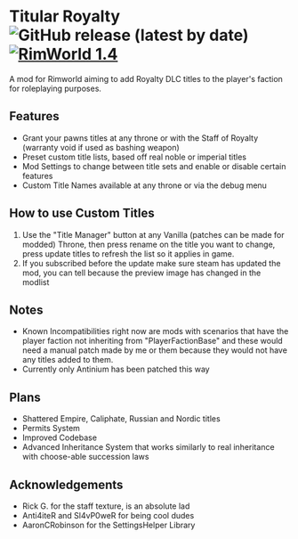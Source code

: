 # Titular Royalty ![GitHub release (latest by date)](https://img.shields.io/github/v/release/CanonOverseer/Rimworld-Titular-Royalty-Mod) [![RimWorld 1.4](https://img.shields.io/badge/RimWorld-1.4-green.svg?longCache=true&style=flat)](http://rimworldgame.com/)
 
 A mod for Rimworld aiming to add Royalty DLC titles to the player's faction for roleplaying purposes.

## Features
- Grant your pawns titles at any throne or with the Staff of Royalty (warranty void if used as bashing weapon)
- Preset custom title lists, based off real noble or imperial titles
- Mod Settings to change between title sets and enable or disable certain features
- Custom Title Names available at any throne or via the debug menu

## How to use Custom Titles
1. Use the "Title Manager" button at any Vanilla (patches can be made for modded) Throne, then press rename on the title you want to change, press update titles to refresh the list so it applies in game.
2. If you subscribed before the update make sure steam has updated the mod, you can tell because the preview image has changed in the modlist


## Notes
- Known Incompatibilities right now are mods with scenarios that have the player faction not inheriting from "PlayerFactionBase" and these would need a manual patch made by me or them because they would not have any titles added to them.
- Currently only Antinium has been patched this way

## Plans
- Shattered Empire, Caliphate, Russian and Nordic titles
- Permits System
- Improved Codebase
- Advanced Inheritance System that works similarly to real inheritance with choose-able succession laws


## Acknowledgements
- Rick G. for the staff texture, is an absolute lad
- Anti4iteR and Sl4vP0weR for being cool dudes
- AaronCRobinson for the SettingsHelper Library

